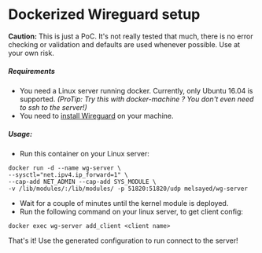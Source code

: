 # Dockerized Wireguard setup

**Caution:** This is just a PoC. It's not really tested that much, there is no error checking or validation and defaults are used whenever possible. Use at your own risk.


##### Requirements
- You need a Linux server running docker. Currently, only Ubuntu 16.04 is supported. _(ProTip: Try this with docker-machine ? You don't even need to ssh to the server!)_
- You need to [install Wireguard](https://www.wireguard.com/install/) on your machine.  


##### Usage:

- Run this container on your Linux server:
```
docker run -d --name wg-server \
--sysctl="net.ipv4.ip_forward=1" \
--cap-add NET_ADMIN --cap-add SYS_MODULE \
-v /lib/modules/:/lib/modules/ -p 51820:51820/udp melsayed/wg-server
```
- Wait for a couple of minutes until the kernel module is deployed.
- Run the following command on your linux server, to get client config:
```
docker exec wg-server add_client <client name>
```

That's it! Use the generated configuration to run connect to the server!
